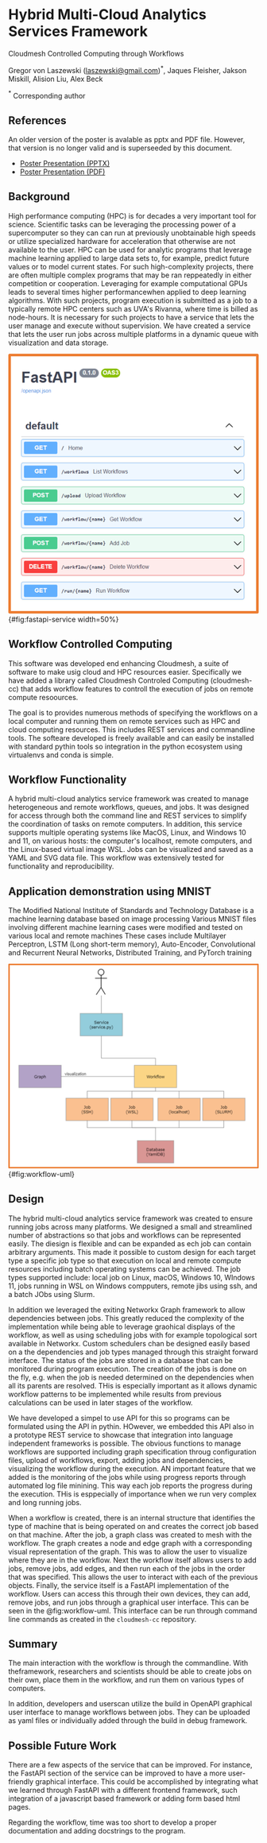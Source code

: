 # Hybrid Multi-Cloud Analytics Services Framework

Cloudmesh Controlled Computing through Workflows

Gregor von Laszewski (laszewski@gmail.com)$^*$,
Jaques Fleisher,
Jakson Miskill,
Alision Liu,
Alex Beck

$^*$ Corresponding author

## References

An older version of the poster is avalable as pptx and PDF file. However, that version is no longer valid and is superseeded by this document.

* [Poster Presentation (PPTX)](https://github.com/cloudmesh/cloudmesh-cc/raw/main/documents/analytics-service.pptx)
* [Poster Presentation (PDF)](https://github.com/cloudmesh/cloudmesh-cc/raw/main/documents/analytics-service.pdf)

## Background

High performance computing (HPC) is for decades a very important
tool for science. Scientific tasks can be leveraging the processing power of a supercomputer so they can can
run at previously unobtainable high speeds or utilize specialized hardware for acceleration that otherwise are not available to the user. HPC can be used for
analytic programs that leverage  machine learning applied to large data sets to,
for example, predict future values or to model current states. For such
high-complexity projects, there are often multiple complex programs
that may be ran reppeatedly in either competition or cooperation. Leveraging for example computational GPUs
leads to several times higher performancewhen applied to deep
learning algorithms. With such projects, program execution is
submitted as a job to a typically remote HPC centers
such as UVA's Rivanna, where time is billed as node-hours. It is
necessary for such projects to have a service that lets the user
manage and execute without supervision. We have created a service that
lets the user run jobs across multiple platforms in a dynamic queue
with visualization and data storage.

![OpenAPI Description of the REST Interface to the Workflow](images/fastapi-service.png){#fig:fastapi-service width=50%}


## Workflow Controlled Computing

This software was developed end enhancing Cloudmesh, a suite of software to make usig cloud and HPC resources easier. Specifically we have added 
a library called Cloudmesh Controled Computing (cloudmesh-cc) that adds workflow features to controll the execution of jobs on remote compute resoources.

The goal is to provides numerous methods of specifying the workflows on a local computer and running them on remote services such as HPC and cloud computing resources. This includes REST services and commandline tools. The softeare developed is freely available and can easily be installed with standard pythin tools so integration in the python ecosystem using virtualenvs and conda is simple.


## Workflow Functionality

A hybrid multi-cloud analytics service framework was created to manage
heterogeneous and remote workflows, queues, and jobs.  It was designed
for access through both the command line and REST services
to simplify the coordination of tasks on remote computers.  In
addition, this service supports multiple operating systems like MacOS,
Linux, and Windows 10 and 11, on various hosts: the computer's
localhost, remote computers, and the Linux-based virtual image WSL.
Jobs can be visualized and saved as a YAML and SVG data file. This
workflow was extensively tested for functionality and reproducibility.

## Application demonstration using MNIST

The Modified National Institute of Standards and Technology Database
is a machine learning database based on image processing Various MNIST
files involving different machine learning cases were modified and
tested on various local and remote machines These cases include
Multilayer Perceptron, LSTM (Long short-term
memory), Auto-Encoder, Convolutional and Recurrent Neural
Networks, Distributed Training, and PyTorch training

![Design for the workflow.](images/workflow-uml.png){#fig:workflow-uml}

## Design

The hybrid multi-cloud analytics service framework was
created to ensure running jobs across
many platforms. We designed a small and streamlined number of abstractions so that jobs and workflows can be represented easily. The diesign is flexible and can be expanded as ech job can contain arbitrary arguments. This made it possible to custom design for each target type a specific job type so that execution on local and remote compute resources including batch operating systems can be achieved. The job types supported include:
local job on Linux, macOS, Windows 10, WIndows 11, jobs running in WSL on Windows compputers, remote jibs using ssh, and a batch JObs using Slurm.



In addition we leveraged the exiting Networkx Graph framework to allow dependencies between jobs. This greatly reduced the complexity of the implementation while being able to leverage graohical displays of the workflow, as well as using scheduling jobs with for example topological sort available in Networkx. Custom schedulers chan be designed easily based on a the dependencies and job types managed through this straight forward interface. The status of the jobs are stored in a database that can be monitored during program execution. The creation of the jobs is done on the fly, e.g. when the job is needed determined on the dependencies when all its parents are resolved. THis is especially important as it allows dynamic workflow patterns to be implemented while results from previous calculations can be used in later stages of the workflow. 

We have developed a simpel to use API for this so programs can be formulated using the API in pythin. HOwever, we embedded this API also in a prototype REST service to showcase that integration into language independent frameworks is possible. The obvious functions to manage workflows are supported including graph specification throug configuration files, upload of workflows, export, adding jobs and dependencies, visualizing the workflow during the execution. AN important feature that we added is the monitoring of the jobs while using progress reports through automated log file minining. This way each job reports the progress during the execution. THis is esppecially of importance when we run very complex and long running jobs.




When a workflow is created, there is an
internal structure that identifies the type of machine that is being
operated on and creates the correct job based on that machine. After
the job, a graph class was created to mesh with the workflow. The
graph creates a node and edge graph with a corresponding visual
representation of the graph. This was to allow the user to visualize
where they are in the workflow. Next the workflow itself allows users
to add jobs, remove jobs, add edges, and then run each of the jobs in
the order that was specified. This allows the user to interact with
each of the previous objects. Finally, the service itself is a FastAPI
implementation of the workflow. Users can access this through their
own devices, they can add, remove jobs, and run jobs through a
graphical user interface. This can be seen in the @fig:workflow-uml.
This interface can be run through command line commands as created in
the `cloudmesh-cc` repository.

## Summary

The main interaction with the workflow is through the commandline.
With theframework, researchers and scientists should be able to
create jobs on their own, place them in the workflow, and run them on
various types of computers.

In addition, developers and userscan utilize the build in OpenAPI 
graphical user interface to manage
workflows between jobs. They can be uploaded as yaml files or individually 
added through the build in debug framework.

## Possible Future Work

There are a few aspects of the service that can be improved. For
instance, the FastAPI section of the service can be improved to have
a more user-friendly graphical interface. This could be accomplished
by integrating what we learned through FastAPI with a different
frontend framework, such integration of a javascript based framework or 
adding form based html pages.

Regarding the workflow, time was too short to develop a proper 
documentation and adding docstrings to the program. 

